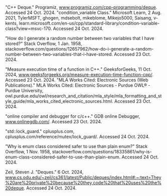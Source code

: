 "C++ Deque." Programiz, www.programiz.com/cpp-programming/deque. Accessed 24 Oct. 2024.
"condition_variable Class." Microsoft Learn, 2 Aug. 2021, TylerMSFT, ghogen, mdsebolt, mikeblome, Mikejo5000, Saisang, v-kents, learn.microsoft.com/en-us/cpp/standard-library/condition-variable-class?view=msvc-170. Accessed 24 Oct. 2024.

"How do I generate a random number between two variables that I have stored?" Stack Overflow, 1 Jan. 1958, stackoverflow.com/questions/12657962/how-do-i-generate-a-random-number-between-two-variables-that-i-have-stored. Accessed 23 Oct. 2024.

"Measure execution time of a function in C++." GeeksforGeeks, 11 Oct. 2024, www.geeksforgeeks.org/measure-execution-time-function-cpp/. Accessed 23 Oct. 2024.
"MLA Works Cited: Electronic Sources (Web Publications)." MLA Works Cited: Electronic Sources - Purdue OWL® - Purdue University, owl.purdue.edu/owl/research_and_citation/mla_style/mla_formatting_and_style_guide/mla_works_cited_electronic_sources.html. Accessed 23 Oct. 2024.

"online compiler and debugger for c/c++." GDB online Debugger, www.onlinegdb.com/. Accessed 23 Oct. 2024.

"std::lock_guard." cplusplus.com, cplusplus.com/reference/mutex/lock_guard/. Accessed 24 Oct. 2024.

"Why is enum class considered safer to use than plain enum?" Stack Overflow, 1 Nov. 1958, stackoverflow.com/questions/18335861/why-is-enum-class-considered-safer-to-use-than-plain-enum. Accessed 24 Oct. 2024.

Zeil, Steven J. "Deques." 6 Oct. 2024, www.cs.odu.edu/~zeil/cs361/latest/Public/deques/index.html#:~:text=They%20are%20private%20because%20they,code%20that%20uses%20the%20deque. Accessed 24 Oct. 2024.
